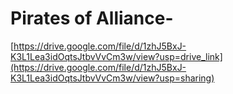 # Pirates of Alliance-
[[https://drive.google.com/file/d/1zhJ5BxJ-K3L1Lea3idOqtsJtbvVvCm3w/view?usp=drive_link](https://drive.google.com/file/d/1zhJ5BxJ-K3L1Lea3idOqtsJtbvVvCm3w/view?usp=sharing)
](https://drive.google.com/file/d/1zhJ5BxJ-K3L1Lea3idOqtsJtbvVvCm3w/view?usp=sharing)
